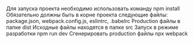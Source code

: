 Для запуска проекта необходимо использовать команду npm install
Обязательно должны быть в корне проекта следующие файлы: package.json, webpack.config.js, eslintrc, .babelrc
Production файлы в папке dist
Исходные файлы находятся в папке src
Запуск в режиме разработки npm run dev
Сгенерировать production файлы npx webpack